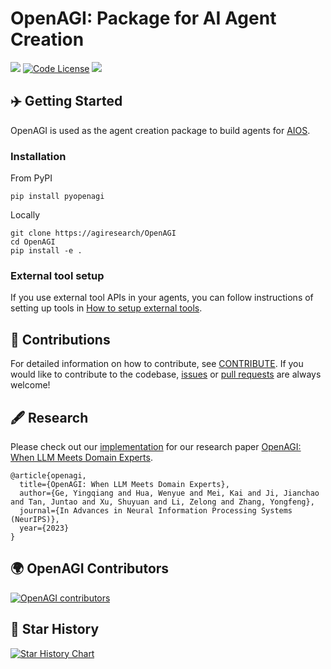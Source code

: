 # OpenAGI: Package for AI Agent Creation
<a href='https://arxiv.org/abs/2304.04370'><img src='https://img.shields.io/badge/Paper-PDF-red'></a>
[![Code License](https://img.shields.io/badge/Code%20License-MIT-green.svg)](https://github.com/agiresearch/OpenAGI/blob/main/LICENSE)
<a href='https://discord.gg/B2HFxEgTJX'><img src='https://img.shields.io/badge/Community-Discord-8A2BE2'></a>


## ✈️ Getting Started
OpenAGI is used as the agent creation package to build agents for [AIOS](https://github.com/agiresearch/AIOS).
### Installation
From PyPI
```
pip install pyopenagi
```
Locally
```
git clone https://agiresearch/OpenAGI
cd OpenAGI
pip install -e .
```
### External tool setup
If you use external tool APIs in your agents, you can follow instructions of setting up tools in [How to setup external tools](./tools.md).

## 🚀 Contributions
For detailed information on how to contribute, see [CONTRIBUTE](./CONTRIBUTE.md). If you would like to contribute to the codebase, [issues](https://github.com/agiresearch/OpenAGI/issues) or [pull requests](https://github.com/agiresearch/OpenAGI/pulls) are always welcome!

## 🖋️ Research
Please check out our [implementation](./research) for our research paper [OpenAGI: When LLM Meets Domain Experts](https://arxiv.org/abs/2304.04370).

```
@article{openagi,
  title={OpenAGI: When LLM Meets Domain Experts},
  author={Ge, Yingqiang and Hua, Wenyue and Mei, Kai and Ji, Jianchao and Tan, Juntao and Xu, Shuyuan and Li, Zelong and Zhang, Yongfeng},
  journal={In Advances in Neural Information Processing Systems (NeurIPS)},
  year={2023}
}
```

## 🌍 OpenAGI Contributors
[![OpenAGI contributors](https://contrib.rocks/image?repo=agiresearch/OpenAGI&max=300)](https://github.com/agiresearch/OpenAGI/graphs/contributors)



## 🌟 Star History

[![Star History Chart](https://api.star-history.com/svg?repos=agiresearch/OpenAGI&type=Date)](https://star-history.com/#agiresearch/OpenAGI&Date)
